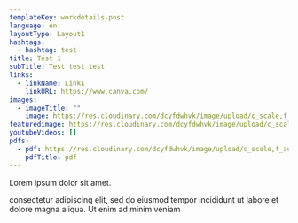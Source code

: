 ```yaml
---
templateKey: workdetails-post
language: en
layoutType: Layout1
hashtags:
  - hashtag: test
title: Test 1
subTitle: Test test test
links:
  - linkName: Link1
    linkURL: https://www.canva.com/
images:
  - imageTitle: ""
    image: https://res.cloudinary.com/dcyfdwhvk/image/upload/c_scale,f_auto,q_100,w_2400/v1627916672/pre8_h8frtk.jpg
featuredimage: https://res.cloudinary.com/dcyfdwhvk/image/upload/c_scale,f_auto,q_100,w_2400/v1627916672/pre8_h8frtk.jpg
youtubeVideos: []
pdfs:
  - pdf: https://res.cloudinary.com/dcyfdwhvk/image/upload/c_scale,f_auto,q_100,w_2400/v1628258864/Mockup_Jul23_w6fhdm.pdf
    pdfTitle: pdf
---
```

Lorem ipsum dolor sit amet.

consectetur adipiscing elit, sed do eiusmod tempor incididunt ut labore et dolore magna aliqua. Ut enim ad minim veniam
